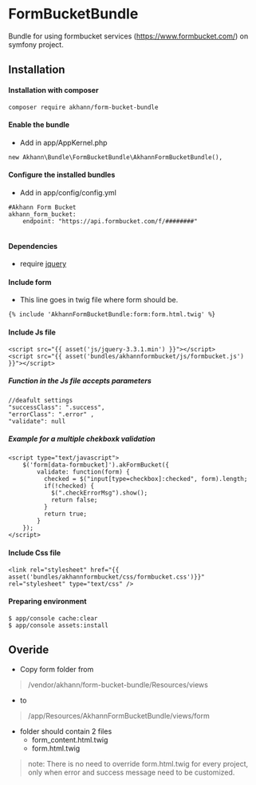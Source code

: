 # FormBucketBundle
Bundle for using formbucket services (https://www.formbucket.com/) on symfony project.

## Installation

#### Installation with composer
```
composer require akhann/form-bucket-bundle

```

#### Enable the bundle
* Add in app/AppKernel.php
```
new Akhann\Bundle\FormBucketBundle\AkhannFormBucketBundle(),

```

#### Configure the installed bundles
* Add in app/config/config.yml
```
#Akhann Form Bucket
akhann_form_bucket:
    endpoint: "https://api.formbucket.com/f/########"
    
```
#### Dependencies
* require [jquery](https://jquery.com/)

#### Include form
* This line goes in twig file where form should be.
```
{% include 'AkhannFormBucketBundle:form:form.html.twig' %}

```
#### Include Js file
```
<script src="{{ asset('js/jquery-3.3.1.min') }}"></script>
<script src="{{ asset('bundles/akhannformbucket/js/formbucket.js') }}"></script>

```

##### Function in the Js file accepts parameters
```
//deafult settings
"successClass": ".success", 
"errorClass": ".error" ,
"validate": null

```

##### Example for a multiple chekboxk validation
```
<script type="text/javascript">
    $('form[data-formbucket]').akFormBucket({
        validate: function(form) {
          checked = $("input[type=checkbox]:checked", form).length;
          if(!checked) {
            $(".checkErrorMsg").show();
            return false;
          }
          return true;
        }
    }); 
</script>

```

#### Include Css file
```
<link rel="stylesheet" href="{{ asset('bundles/akhannformbucket/css/formbucket.css')}}" rel="stylesheet" type="text/css" />

```

#### Preparing environment
```
$ app/console cache:clear
$ app/console assets:install

```

## Overide
* Copy form folder from 
> /vendor/akhann/form-bucket-bundle/Resources/views 
* to 
> /app/Resources/AkhannFormBucketBundle/views/form
>
* folder should contain 2 files 
    * form_content.html.twig
    * form.html.twig
    
> note: There is no need to override form.html.twig for every project, only when error and success message need to be customized.


